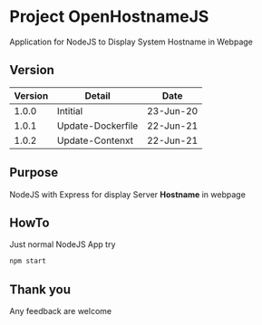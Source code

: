Project OpenHostnameJS
=
Application for NodeJS to Display System Hostname in Webpage 


Version 
-

Version|Detail|Date
---|---|---
1.0.0|Intitial|23-Jun-20
1.0.1|Update-Dockerfile|22-Jun-21
1.0.2|Update-Contenxt|22-Jun-21


Purpose 
-

NodeJS with Express for display Server __Hostname__ in webpage 

HowTo
-
Just normal NodeJS App  try 
```sh
npm start 
```

Thank you 
-

Any feedback are welcome